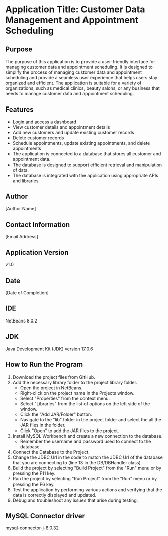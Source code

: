 # Application Title: Customer Data Management and Appointment Scheduling

## Purpose
The purpose of this application is to provide a user-friendly interface for managing customer data and appointment scheduling. It is designed to simplify the process of managing customer data and appointment scheduling and provide a seamless user experience that helps users stay organized and efficient. The application is suitable for a variety of organizations, such as medical clinics, beauty salons, or any business that needs to manage customer data and appointment scheduling.

## Features
* Login and access a dashboard
* View customer details and appointment details
* Add new customers and update existing customer records
* Delete customer records
* Schedule appointments, update existing appointments, and delete appointments
* The application is connected to a database that stores all customer and appointment data.
* The database is designed to support efficient retrieval and manipulation of data.
* The database is integrated with the application using appropriate APIs and libraries.

## Author
[Author Name]

## Contact Information
[Email Address]

## Application Version
v1.0

## Date
[Date of Completion]

## IDE
NetBeans 8.0.2

## JDK
Java Development Kit (JDK) version 17.0.6

## How to Run the Program
1. Download the project files from GitHub.
2. Add the necessary library folder to the project library folder.
    - Open the project in NetBeans.
    - Right-click on the project name in the Projects window.
    - Select "Properties" from the context menu.
    - Select "Libraries" from the list of options on the left side of the window.
    - Click the "Add JAR/Folder" button.
    - Navigate to the "lib" folder in the project folder and select the all the JAR files in the folder.
    - Click "Open" to add the JAR files to the project.
3. Install MySQL Workbench and create a new connection to the database.
    - Remember the username and password used to connect to the database.
4. Connect the Database to the Project.
6. Change the JDBC Url in the code to match the JDBC Url of the database that you are connecting to (line 13 in the DB/DBHandler class).
7. Build the project by selecting "Build Project" from the "Run" menu or by pressing the F11 key.
8. Run the project by selecting "Run Project" from the "Run" menu or by pressing the F6 key.
9. Test the application by performing various actions and verifying that the data is correctly displayed and updated.
10. Debug and troubleshoot any issues that arise during testing.

## MySQL Connector driver
mysql-connector-j-8.0.32